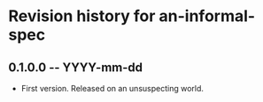 # Revision history for an-informal-spec

## 0.1.0.0 -- YYYY-mm-dd

* First version. Released on an unsuspecting world.
